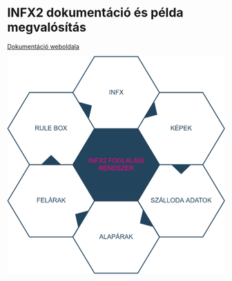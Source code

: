 # INFX2 dokumentáció és példa megvalósítás

[Dokumentáció weboldala](https://kartago-tours-zrt.github.io/INFX2)

![Infx2](./docs/images/INFX2Structure.png)
